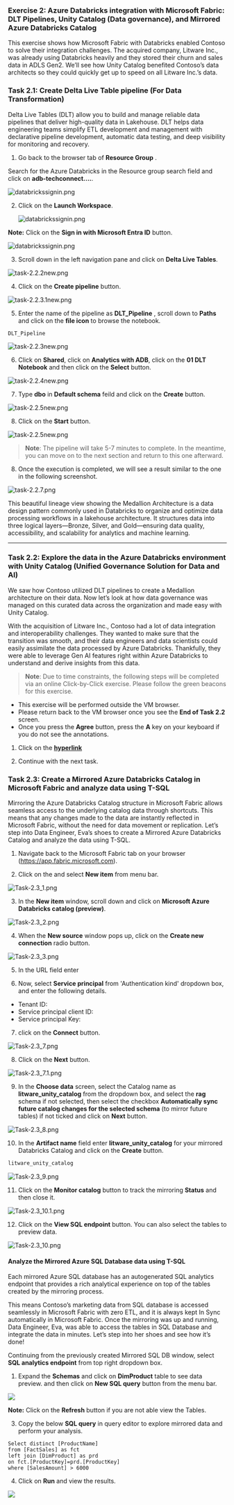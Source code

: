 ### Exercise 2: Azure Databricks integration with Microsoft Fabric: DLT Pipelines, Unity Catalog (Data governance), and Mirrored Azure Databricks Catalog

This exercise shows how Microsoft Fabric with Databricks enabled Contoso to solve their integration challenges. The acquired company, Litware Inc., was already using Databricks heavily and they stored their churn and sales data in ADLS Gen2. We’ll see how Unity Catalog benefited Contoso’s data architects so they could quickly get up to speed on all Litware Inc.’s data.

### Task 2.1: Create Delta Live Table pipeline (For Data Transformation)

Delta Live Tables (DLT) allow you to build and manage reliable data pipelines that deliver high-quality data in Lakehouse. DLT helps data engineering teams simplify ETL development and management with declarative pipeline development, automatic data testing, and deep visibility for monitoring and recovery.

1. Go back to the browser tab of **Resource Group** .

Search for the Azure Databricks in the Resource group search field and click on **adb-techconnect....**.

![databrickssignin.png](media/labMedia/databrickssearch.png)

2. Click on the **Launch Workspace**.

    ![databrickssignin.png](media/labMedia/launchdatabricks.png)

**Note:** Click on the **Sign in with Microsoft Entra ID** button.

![databrickssignin.png](media/labMedia/databrickssignin.png)

3. Scroll down in the left navigation pane and click on **Delta Live Tables**.

![task-2.2.2new.png](media/labMedia/task-2.2.2new.png)

4. Click on the **Create pipeline** button.

![task-2.2.3.1new.png](media/labMedia/task-2.2.3.1new.png)

5. Enter the name of the pipeline as **DLT_Pipeline** , scroll down to **Paths** and click on the **file icon** to browse the notebook.

```BASH
DLT_Pipeline
```

![task-2.2.3new.png](media/labMedia/task-2.2.3new.png)

6. Click on **Shared**, click on **Analytics with ADB**, click on the **01 DLT Notebook** and then click on the **Select** button.

![task-2.2.4new.png](media/labMedia/f13.png)

7. Type **dbo** in **Default schema** feild and click on the **Create** button.

![task-2.2.5new.png](media/labMedia/f45.png)

8. Click on the **Start** button.

![task-2.2.5new.png](media/labMedia/f14.png)

>**Note**: The pipeline will take 5-7 minutes to complete. In the meantime, you can move on to the next section and return to this one afterward.

8. Once the execution is completed, we will see a result similar to the one in the following screenshot.

![task-2.2.7.png](media/labMedia/task-2.2.7.png)

This beautiful lineage view showing the Medallion Architecture is a data design pattern commonly used in Databricks to organize and optimize data processing workflows in a lakehouse architecture. It structures data into three logical layers—Bronze, Silver, and Gold—ensuring data quality, accessibility, and scalability for analytics and machine learning.

---

### Task 2.2:  Explore the data in the Azure Databricks environment with Unity Catalog (Unified Governance Solution for Data and AI)

We saw how Contoso utilized DLT pipelines to create a Medallion architecture on their data. Now let’s look at how data governance was managed on this curated data across the organization and made easy with Unity Catalog.
 
With the acquisition of Litware Inc., Contoso had a lot of data integration and interoperability challenges. They wanted to make sure that the transition was smooth, and their data engineers and data scientists could easily assimilate the data processed by Azure Databricks. Thankfully, they were able to leverage Gen AI features right within Azure Databricks to understand and derive insights from this data.

>**Note**: Due to time constraints, the following steps will be completed via an online Click-by-Click exercise.
>Please follow the green beacons for this exercise.
- This exercise will be performed outside the VM browser.
- Please return back to the VM browser once you see the **End of Task 2.2** screen.
- Once you press the **Agree** button, press the **A** key on your keyboard if you do not see the annotations.
	
1. Click on the [**hyperlink**](https://regale.cloud/Microsoft/play/4251/azure-database-unity-catalog#/0/0)

2. Continue with the next task.

### Task 2.3: Create a Mirrored Azure Databricks Catalog in Microsoft Fabric and analyze data using T-SQL

Mirroring the Azure Databricks Catalog structure in Microsoft Fabric allows seamless access to the underlying catalog data through shortcuts. This means that any changes made to the data are instantly reflected in Microsoft Fabric, without the need for data movement or replication. Let’s step into Data Engineer, Eva’s shoes to create a Mirrored Azure Databricks Catalog and analyze the data using T-SQL. 

1. Navigate back to the Microsoft Fabric tab on your browser (https://app.fabric.microsoft.com).

2. Click on the **<inject key= "WorkspaceName" enableCopy="true"/>** and select **New item** from menu bar.

![Task-2.3_1.png](media/labMedia/Task-2.3_1.png)

3. In the **New item** window, scroll down and click on **Microsoft Azure Databricks catalog (preview)**.

![Task-2.3_2.png](media/labMedia/Task-2.3_2.png)

4. When the **New source** window pops up, click on the **Create new connection** radio button.

![Task-2.3_3.png](media/labMedia/Task-2.3_3.png)

5. In the URL field enter **<inject key= "databricksurl" enableCopy="true"/>**

6. Now, select **Service principal** from 'Authentication kind' dropdown box, and enter the following details.

- Tenant ID: **<inject key= "TenantID" enableCopy="true"/>**
- Service principal client ID: **<inject key= "ClientID" enableCopy="true"/>**
- Service principal Key: **<inject key= "Secret" enableCopy="true"/>**

7. click on the **Connect** button.

![Task-2.3_7.png](media/labMedia/Task-2.3_7.png)

8. Click on the **Next** button.

![Task-2.3_7.1.png](media/labMedia/Task-2.3_7.1.png)

9. In the **Choose data** screen, select the Catalog name as **litware_unity_catalog** from the dropdown box, and select the **rag** schema if not selected, then select the checkbox **Automatically sync future catalog changes for the selected schema** (to mirror future tables) if not ticked and click on **Next** button.

![Task-2.3_8.png](media/labMedia/Task-2.3_8.png)

10. In the **Artifact name** field enter **litware_unity_catalog** for your mirrored Databricks Catalog and click on the **Create** button.

```BASH
litware_unity_catalog
```

![Task-2.3_9.png](media/labMedia/Task-2.3_9.png)

11. Click on the **Monitor catalog** button to track the mirroring **Status** and then close it.

![Task-2.3_10.1.png](media/labMedia/Task-2.3_10.1.png)

12. Click on the **View SQL endpoint** button. You can also select the tables to preview data.

![Task-2.3_10.png](media/labMedia/Task-2.3_10.png)

#### Analyze the Mirrored Azure SQL Database data using T-SQL

Each mirrored Azure SQL database has an autogenerated SQL analytics endpoint that provides a rich analytical experience on top of the tables created by the mirroring process.

This means Contoso’s marketing data from SQL database is accessed seamlessly in Microsoft Fabric with zero ETL, and it is always kept In Sync automatically in Microsoft Fabric. Once the mirroring was up and running, Data Engineer, Eva, was able to access the tables in SQL Database and integrate the data in minutes. Let’s step into her shoes and see how it’s done!

Continuing from the previously created Mirrored SQL DB window, select **SQL analytics endpoint** from top right dropdown box.

1. Expand the **Schemas** and click on **DimProduct** table to see data preview. and then click on **New SQL query** button from the menu bar.

![](media/labMedia/png)

**Note:** Click on the **Refresh** button if you are not able view the Tables.

3. Copy the below **SQL query** in query editor to explore mirrored data and perform your analysis.

```
Select distinct [ProductName] 
from [FactSales] as fct
left join [DimProduct] as prd
on fct.[ProductKey]=prd.[ProductKey]
where [SalesAmount] > 6000
```

4. Click on **Run** and view the results.

![](media/labMedia/f15.png)
